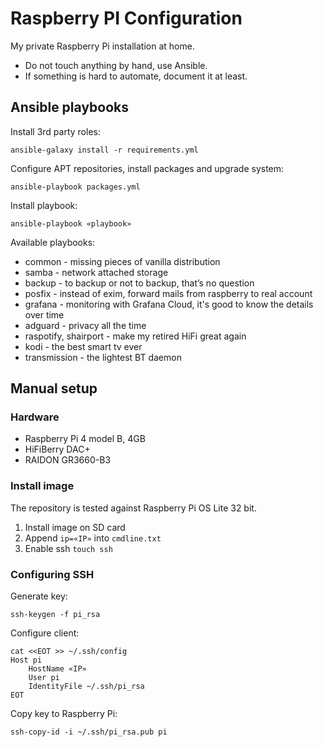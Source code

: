 # Raspberry PI Configuration

My private Raspberry Pi installation at home.

* Do not touch anything by hand, use Ansible.
* If something is hard to automate, document it at least.

## Ansible playbooks

Install 3rd party roles:

```
ansible-galaxy install -r requirements.yml
```

Configure APT repositories, install packages and upgrade system:
```
ansible-playbook packages.yml
```

Install playbook:

```
ansible-playbook «playbook»
```

Available playbooks:

* common - missing pieces of vanilla distribution
* samba - network attached storage
* backup - to backup or not to backup, that’s no question
* posfix - instead of exim, forward mails from raspberry to real account  
* grafana - monitoring with Grafana Cloud, it's good to know the details over time
* adguard - privacy all the time
* raspotify, shairport - make my retired HiFi great again
* kodi - the best smart tv ever
* transmission - the lightest BT daemon

## Manual setup

### Hardware

* Raspberry Pi 4 model B, 4GB
* HiFiBerry DAC+
* RAIDON GR3660-B3

### Install image

The repository is tested against Raspberry Pi OS Lite 32 bit.

1. Install image on SD card
1. Append `ip=«IP»` into `cmdline.txt`
1. Enable ssh `touch ssh`

### Configuring SSH

Generate key:

```
ssh-keygen -f pi_rsa
```

Configure client:

```
cat <<EOT >> ~/.ssh/config
Host pi
	HostName «IP»
	User pi
	IdentityFile ~/.ssh/pi_rsa
EOT
```

Copy key to Raspberry Pi:

```
ssh-copy-id -i ~/.ssh/pi_rsa.pub pi
```
